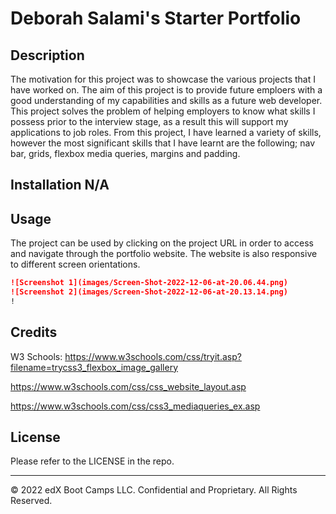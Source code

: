 # Deborah Salami's Starter Portfolio

## Description  
The motivation for this project was to showcase the various projects that I have worked on. The aim of this project is to provide future emploers with a good understanding of my capabilities and skills as a future web developer. This project solves the problem of helping employers to know what skills I possess prior to the interview stage, as a result this will support my applications to job roles. From this project, I have learned a variety of skills, however the most significant skills that I have learnt are the following; nav bar, grids, flexbox media queries, margins and padding.

## Installation N/A

## Usage 
The project can be used by clicking on the project URL in order to access and navigate through the portfolio website. The website is also responsive to different screen orientations.

```md
![Screenshot 1](images/Screen-Shot-2022-12-06-at-20.06.44.png)
![Screenshot 2](images/Screen-Shot-2022-12-06-at-20.13.14.png)
!
```

## Credits
W3 Schools:
https://www.w3schools.com/css/tryit.asp?filename=trycss3_flexbox_image_gallery

https://www.w3schools.com/css/css_website_layout.asp

https://www.w3schools.com/css/css3_mediaqueries_ex.asp



## License

Please refer to the LICENSE in the repo.

---

© 2022 edX Boot Camps LLC. Confidential and Proprietary. All Rights Reserved.